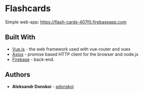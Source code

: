 # Flashcards

Simple web-app: https://flash-cards-407f0.firebaseapp.com

## Built With

- [Vue.js](https://vuejs.org/) - the web framework used with vue-router and vuex
- [Axios](https://github.com/axios/axios) - promise based HTTP client for the browser and node.js
- [Firebase](https://firebase.google.com/) - back-end.

## Authors

- **Aleksandr Donskoi** - [adonskoi](https://github.com/adonskoi)
